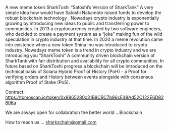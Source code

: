A new meme token SharkToshi “Satoshi’s Version of SharkTank” A very simple idea how would have Satoshi Nakamoto raised funds to develop the robust blockchain technology . Nowadays crypto industry is exponentially growing by introducing new ideas to public and transferring power to communities. In 2013 a cryptocurrency created by two software engineers, who decided to create a payment system as a “joke” making fun of the wild speculation in crypto industry at that time. In 2020 a meme revolution came into existence when a new token Shina Inu was introduced to crypto industry. Nowadays meme token is a trend in crypto industry and we are introducing you “SharkToshi” A community driven blockchain version of SharkTank with fair distribution and availability for all crypto communities. In future based on SharkToshi progress a blockchain will be introduced on the technical basis of Solana Hybrid Proof of History (PoH) - a Proof for verifying orders and History between events alongside with consensus algorithm Proof of Stake (PoS).
  
  Contract: https://tomoscan.io/token/0x8865280c31B8CBC7b96cE48Ad52C122E6D82806a
 
 
 We are always open for collabration the better world ...Blockchain
 
 How to reach us ... sharkschain@gmail.com


